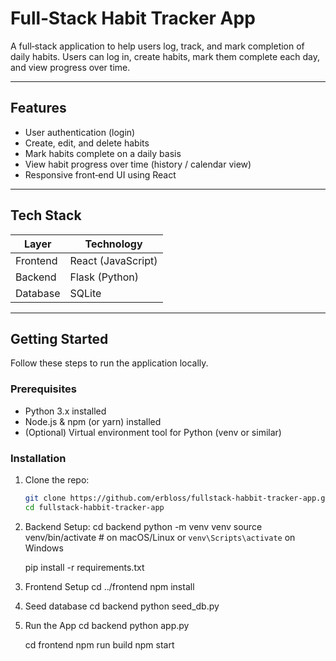 # Full‑Stack Habit Tracker App

A full‑stack application to help users log, track, and mark completion of daily habits. Users can log in, create habits, mark them complete each day, and view progress over time.

---

## Features

- User authentication (login)  
- Create, edit, and delete habits  
- Mark habits complete on a daily basis  
- View habit progress over time (history / calendar view)  
- Responsive front‑end UI using React  

---

## Tech Stack

| Layer        | Technology         |
|---------------|---------------------|
| Frontend     | React (JavaScript)  |
| Backend      | Flask (Python)      |
| Database     | SQLite              |

---

## Getting Started

Follow these steps to run the application locally.

### Prerequisites

- Python 3.x installed  
- Node.js & npm (or yarn) installed  
- (Optional) Virtual environment tool for Python (venv or similar)  

### Installation

1. Clone the repo:  
   ```bash
   git clone https://github.com/erbloss/fullstack-habbit-tracker-app.git
   cd fullstack-habbit-tracker-app

2. Backend Setup:
    cd backend
    python -m venv venv
    source venv/bin/activate  # on macOS/Linux or `venv\Scripts\activate` on Windows

    pip install -r requirements.txt

3. Frontend Setup
   cd ../frontend
   npm install

4. Seed database
    cd backend
    python seed_db.py

5. Run the App
   cd backend
   python app.py

   cd frontend
   npm run build
   npm start


